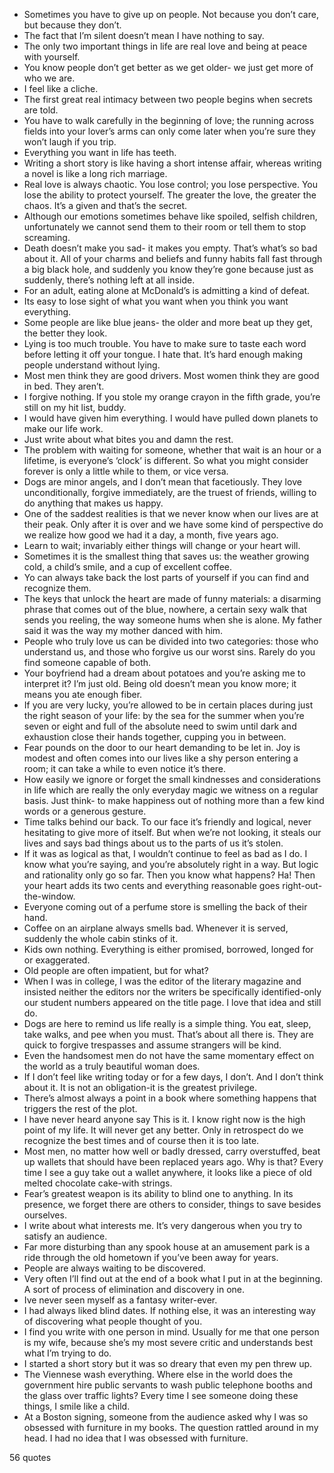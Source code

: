  - Sometimes you have to give up on people. Not because you don’t care, but because they don’t.
 - The fact that I’m silent doesn’t mean I have nothing to say.
 - The only two important things in life are real love and being at peace with yourself.
 - You know people don’t get better as we get older- we just get more of who we are.
 - I feel like a cliche.
 - The first great real intimacy between two people begins when secrets are told.
 - You have to walk carefully in the beginning of love; the running across fields into your lover’s arms can only come later when you’re sure they won’t laugh if you trip.
 - Everything you want in life has teeth.
 - Writing a short story is like having a short intense affair, whereas writing a novel is like a long rich marriage.
 - Real love is always chaotic. You lose control; you lose perspective. You lose the ability to protect yourself. The greater the love, the greater the chaos. It’s a given and that’s the secret.
 - Although our emotions sometimes behave like spoiled, selfish children, unfortunately we cannot send them to their room or tell them to stop screaming.
 - Death doesn’t make you sad- it makes you empty. That’s what’s so bad about it. All of your charms and beliefs and funny habits fall fast through a big black hole, and suddenly you know they’re gone because just as suddenly, there’s nothing left at all inside.
 - For an adult, eating alone at McDonald’s is admitting a kind of defeat.
 - Its easy to lose sight of what you want when you think you want everything.
 - Some people are like blue jeans- the older and more beat up they get, the better they look.
 - Lying is too much trouble. You have to make sure to taste each word before letting it off your tongue. I hate that. It’s hard enough making people understand without lying.
 - Most men think they are good drivers. Most women think they are good in bed. They aren’t.
 - I forgive nothing. If you stole my orange crayon in the fifth grade, you’re still on my hit list, buddy.
 - I would have given him everything. I would have pulled down planets to make our life work.
 - Just write about what bites you and damn the rest.
 - The problem with waiting for someone, whether that wait is an hour or a lifetime, is everyone’s ‘clock’ is different. So what you might consider forever is only a little while to them, or vice versa.
 - Dogs are minor angels, and I don’t mean that facetiously. They love unconditionally, forgive immediately, are the truest of friends, willing to do anything that makes us happy.
 - One of the saddest realities is that we never know when our lives are at their peak. Only after it is over and we have some kind of perspective do we realize how good we had it a day, a month, five years ago.
 - Learn to wait; invariably either things will change or your heart will.
 - Sometimes it is the smallest thing that saves us: the weather growing cold, a child’s smile, and a cup of excellent coffee.
 - Yo can always take back the lost parts of yourself if you can find and recognize them.
 - The keys that unlock the heart are made of funny materials: a disarming phrase that comes out of the blue, nowhere, a certain sexy walk that sends you reeling, the way someone hums when she is alone. My father said it was the way my mother danced with him.
 - People who truly love us can be divided into two categories: those who understand us, and those who forgive us our worst sins. Rarely do you find someone capable of both.
 - Your boyfriend had a dream about potatoes and you’re asking me to interpret it? I’m just old. Being old doesn’t mean you know more; it means you ate enough fiber.
 - If you are very lucky, you’re allowed to be in certain places during just the right season of your life: by the sea for the summer when you’re seven or eight and full of the absolute need to swim until dark and exhaustion close their hands together, cupping you in between.
 - Fear pounds on the door to our heart demanding to be let in. Joy is modest and often comes into our lives like a shy person entering a room; it can take a while to even notice it’s there.
 - How easily we ignore or forget the small kindnesses and considerations in life which are really the only everyday magic we witness on a regular basis. Just think- to make happiness out of nothing more than a few kind words or a generous gesture.
 - Time talks behind our back. To our face it’s friendly and logical, never hesitating to give more of itself. But when we’re not looking, it steals our lives and says bad things about us to the parts of us it’s stolen.
 - If it was as logical as that, I wouldn’t continue to feel as bad as I do. I know what you’re saying, and you’re absolutely right in a way. But logic and rationality only go so far. Then you know what happens? Ha! Then your heart adds its two cents and everything reasonable goes right-out-the-window.
 - Everyone coming out of a perfume store is smelling the back of their hand.
 - Coffee on an airplane always smells bad. Whenever it is served, suddenly the whole cabin stinks of it.
 - Kids own nothing. Everything is either promised, borrowed, longed for or exaggerated.
 - Old people are often impatient, but for what?
 - When I was in college, I was the editor of the literary magazine and insisted neither the editors nor the writers be specifically identified-only our student numbers appeared on the title page. I love that idea and still do.
 - Dogs are here to remind us life really is a simple thing. You eat, sleep, take walks, and pee when you must. That’s about all there is. They are quick to forgive trespasses and assume strangers will be kind.
 - Even the handsomest men do not have the same momentary effect on the world as a truly beautiful woman does.
 - If I don’t feel like writing today or for a few days, I don’t. And I don’t think about it. It is not an obligation-it is the greatest privilege.
 - There’s almost always a point in a book where something happens that triggers the rest of the plot.
 - I have never heard anyone say This is it. I know right now is the high point of my life. It will never get any better. Only in retrospect do we recognize the best times and of course then it is too late.
 - Most men, no matter how well or badly dressed, carry overstuffed, beat up wallets that should have been replaced years ago. Why is that? Every time I see a guy take out a wallet anywhere, it looks like a piece of old melted chocolate cake-with strings.
 - Fear’s greatest weapon is its ability to blind one to anything. In its presence, we forget there are others to consider, things to save besides ourselves.
 - I write about what interests me. It’s very dangerous when you try to satisfy an audience.
 - Far more disturbing than any spook house at an amusement park is a ride through the old hometown if you’ve been away for years.
 - People are always waiting to be discovered.
 - Very often I’ll find out at the end of a book what I put in at the beginning. A sort of process of elimination and discovery in one.
 - Ive never seen myself as a fantasy writer-ever.
 - I had always liked blind dates. If nothing else, it was an interesting way of discovering what people thought of you.
 - I find you write with one person in mind. Usually for me that one person is my wife, because she’s my most severe critic and understands best what I’m trying to do.
 - I started a short story but it was so dreary that even my pen threw up.
 - The Viennese wash everything. Where else in the world does the government hire public servants to wash public telephone booths and the glass over traffic lights? Every time I see someone doing these things, I smile like a child.
 - At a Boston signing, someone from the audience asked why I was so obsessed with furniture in my books. The question rattled around in my head. I had no idea that I was obsessed with furniture.

56 quotes